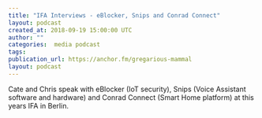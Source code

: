```yaml
---
title: "IFA Interviews - eBlocker, Snips and Conrad Connect"
layout: podcast
created_at: 2018-09-19 15:00:00 UTC
author: ""
categories:  media podcast
tags:
publication_url: https://anchor.fm/gregarious-mammal
layout: podcast
---
```

Cate and Chris speak with eBlocker (IoT security), Snips (Voice Assistant software and hardware) and Conrad Connect (Smart Home platform) at this years IFA in Berlin.
